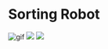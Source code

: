# Sorting Robot
![gif](https://github.com/tornadoXXXV/Robot/blob/main/images/motor.gif)
<img src="![png](https://github.com/tornadoXXXV/Robot/blob/main/images/complete.png)"> 
<img src="![png](https://github.com/tornadoXXXV/Robot/blob/main/images/box2.png)"> 
